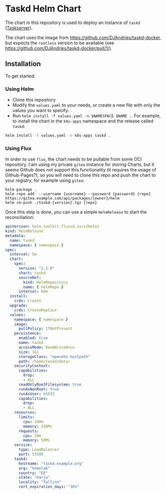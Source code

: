# Taskd Helm Chart

The chart in this repository is used to deploy an instance of `taskd` ([Taskserver](https://github.com/GothenburgBitFactory/taskserver)).

The chart uses the image from https://github.com/DJAndries/taskd-docker, but expects the `rootless` version to be available (see https://github.com/DJAndries/taskd-docker/pull/1/).

## Installation

To get started:

### Using Helm

* Clone this repository
* Modify the `values.yaml` to your needs, or create a new file with only the values you want to specify.
* Run `helm install -f values.yaml -n $NAMESPACE $NAME .`. For example, to install the chart in the `k8s-apps` namespace and the release called `taskd`:

```sh
helm install -f values.yaml -n k8s-apps taskd .
```

### Using Flux

In order to use `flux`, the chart needs to be pullable from some OCI repository.
I am using my private `gitea` instance for storing Charts, but it seems Github does not support this functionality (it requires the usage of Github-Pages?), so you will need to clone this repo
and push the chart to your registry, for example using `gitea`:

```
helm package .
helm repo add  --username {username} --password {password} {repo} https://gitea.example.com/api/packages/{owner}/helm
helm cm-push ./taskd-{version}.tgz {repo}
```

Once this step is done, you can use a simple `HelmRelease` to start the reconciliation:

```yaml
apiVersion: helm.toolkit.fluxcd.io/v2beta1
kind: HelmRelease
metadata:
  name: taskd
  namespace: { namespace }
spec:
  interval: 5m
  chart:
    spec:
      version: "1.1.0"
      chart: taskd
      sourceRef:
        kind: HelmRepository
        name: { helmRepo }
      interval: 60m
  install:
    crds: Create
  upgrade:
    crds: CreateReplace
  values:
    namespace: { namespace }
    image:
      pullPolicy: IfNotPresent
    persistence:
      enabled: true
      name: taskd
      accessMode: ReadWriteOnce
      size: 1Gi
      storageClass: "openebs-hostpath"
      path: /home/taskd/data/
    securityContext:
      capabilities:
        drop:
        - ALL
      readOnlyRootFilesystem: true
      runAsNonRoot: true
      runAsUser: 65532
      capabilities:
        drop:
        - ALL
    resources:
      limits:
        cpu: 100m
        memory: 256Mi
      requests:
        cpu: 10m
        memory: 50Mi
    service:
      type: LoadBalancer
      port: 53589
    taskd:
      hostname: "taskd.example.org"
      org: "homelab"
      country: "EE"
      state: "Harju"
      locality: "Tallinn"
      cert_expiration_days: "365"
```
